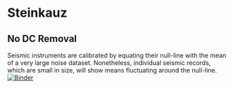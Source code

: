 # Steinkauz

## No DC Removal

Seismic instruments are calibrated by equating their null-line with the mean of a very large noise dataset. Nonetheless, individual seismic records, which are small in size, will show means fluctuating around the null-line. 
[![Binder](https://mybinder.org/badge_logo.svg)](https://mybinder.org/v2/gh/bjornrommel/steinkauz/master?filepath=project/no_dc_removal/no_dc_removal.ipynb)